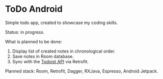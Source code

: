 # ToDo Android
Simple todo app, created to showcase my coding skills.

Status: in progress.

What is planned to be done:
1. Display list of created notes in chronological order.
2. Save notes in Room database.
3. Sync with the <a href="https://developer.todoist.com/guides/#developing-with-todoist">Todoist API</a> via Retrofit.

Planned stack: Room, Retrofit, Dagger, RXJava, Espresso, Android Jetpack.
